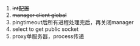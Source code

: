 1. ~~int配置~~
2. ~~manager client global~~
3. pingtimeout后所有进程处理完后，再关闭manager
4. select to get public socket
5. proxy单服务器，process传递